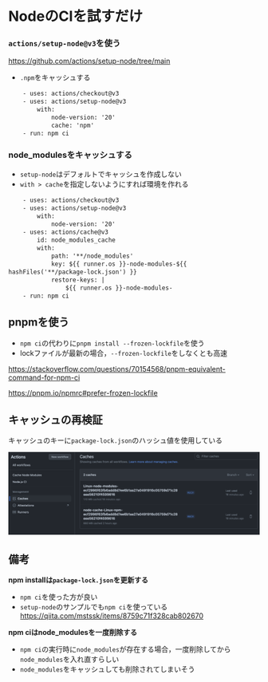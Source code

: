 # NodeのCIを試すだけ

### `actions/setup-node@v3`を使う

https://github.com/actions/setup-node/tree/main

-   `.npm`をキャッシュする

```
    - uses: actions/checkout@v3
    - uses: actions/setup-node@v3
        with:
            node-version: '20'
            cache: 'npm'
    - run: npm ci
```

### node_modulesをキャッシュする

-   `setup-node`はデフォルトでキャッシュを作成しない
-   `with > cache`を指定しないようにすれば環境を作れる

```
    - uses: actions/checkout@v3
    - uses: actions/setup-node@v3
        with:
            node-version: '20'
    - uses: actions/cache@v3
        id: node_modules_cache
        with:
            path: '**/node_modules'
            key: ${{ runner.os }}-node-modules-${{ hashFiles('**/package-lock.json') }}
            restore-keys: |
                ${{ runner.os }}-node-modules-
    - run: npm ci
```

## pnpmを使う

-   `npm ci`の代わりに`pnpm install --frozen-lockfile`を使う
-   lockファイルが最新の場合，`--frozen-lockfile`をしなくとも高速

https://stackoverflow.com/questions/70154568/pnpm-equivalent-command-for-npm-ci

https://pnpm.io/npmrc#prefer-frozen-lockfile

## キャッシュの再検証

キャッシュのキーに`package-lock.json`のハッシュ値を使用している

![alt text](img/README.png)

## 備考

**npm installは`package-lock.json`を更新する**

-   `npm ci`を使った方が良い
-   `setup-node`のサンプルでも`npm ci`を使っている
    https://qiita.com/mstssk/items/8759c71f328cab802670

**npm ciはnode_modulesを一度削除する**

-   `npm ci`の実行時に`node_modules`が存在する場合，一度削除してから`node_modules`を入れ直すらしい
-   `node_modules`をキャッシュしても削除されてしまいそう

